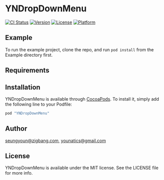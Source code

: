 # YNDropDownMenu

[![CI Status](http://img.shields.io/travis/seungyoun@zigbang.com/YNDropDownMenu.svg?style=flat)](https://travis-ci.org/seungyoun@zigbang.com/YNDropDownMenu)
[![Version](https://img.shields.io/cocoapods/v/YNDropDownMenu.svg?style=flat)](http://cocoapods.org/pods/YNDropDownMenu)
[![License](https://img.shields.io/cocoapods/l/YNDropDownMenu.svg?style=flat)](http://cocoapods.org/pods/YNDropDownMenu)
[![Platform](https://img.shields.io/cocoapods/p/YNDropDownMenu.svg?style=flat)](http://cocoapods.org/pods/YNDropDownMenu)

## Example

To run the example project, clone the repo, and run `pod install` from the Example directory first.

## Requirements

## Installation

YNDropDownMenu is available through [CocoaPods](http://cocoapods.org). To install
it, simply add the following line to your Podfile:

```ruby
pod "YNDropDownMenu"
```

## Author

seungyoun@zigbang.com, younatics@gmail.com

## License

YNDropDownMenu is available under the MIT license. See the LICENSE file for more info.

